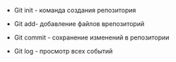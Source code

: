* Git init - команда создания репозитория

* Git add- добавление файлов  врепозиторий

* Git commit - сохранение изменений в репозитории

* Git log - просмотр всех событий